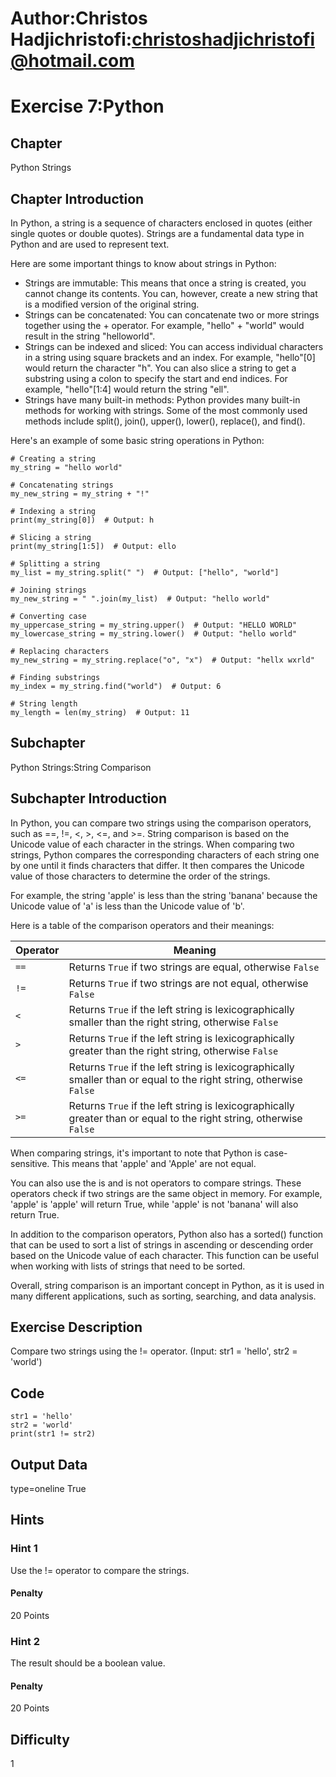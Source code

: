 # Author:Christos Hadjichristofi:christoshadjichristofi@hotmail.com

# Exercise 7:Python

## Chapter
Python Strings

## Chapter Introduction
In Python, a string is a sequence of characters enclosed in quotes (either single quotes or double quotes). Strings are a fundamental data type in Python and are used to represent text.

Here are some important things to know about strings in Python:
- Strings are immutable: This means that once a string is created, you cannot change its contents. You can, however, create a new string that is a modified version of the original string.
- Strings can be concatenated: You can concatenate two or more strings together using the + operator. For example, "hello" + "world" would result in the string "helloworld".
- Strings can be indexed and sliced: You can access individual characters in a string using square brackets and an index. For example, "hello"[0] would return the character "h". You can also slice a string to get a substring using a colon to specify the start and end indices. For example, "hello"[1:4] would return the string "ell".
- Strings have many built-in methods: Python provides many built-in methods for working with strings. Some of the most commonly used methods include split(), join(), upper(), lower(), replace(), and find().

Here's an example of some basic string operations in Python:
```py3
# Creating a string
my_string = "hello world"

# Concatenating strings
my_new_string = my_string + "!"

# Indexing a string
print(my_string[0])  # Output: h

# Slicing a string
print(my_string[1:5])  # Output: ello

# Splitting a string
my_list = my_string.split(" ")  # Output: ["hello", "world"]

# Joining strings
my_new_string = " ".join(my_list)  # Output: "hello world"

# Converting case
my_uppercase_string = my_string.upper()  # Output: "HELLO WORLD"
my_lowercase_string = my_string.lower()  # Output: "hello world"

# Replacing characters
my_new_string = my_string.replace("o", "x")  # Output: "hellx wxrld"

# Finding substrings
my_index = my_string.find("world")  # Output: 6

# String length
my_length = len(my_string)  # Output: 11
```

## Subchapter
Python Strings:String Comparison

## Subchapter Introduction
In Python, you can compare two strings using the comparison operators, such as ==, !=, <, >, <=, and >=. String comparison is based on the Unicode value of each character in the strings. When comparing two strings, Python compares the corresponding characters of each string one by one until it finds characters that differ. It then compares the Unicode value of those characters to determine the order of the strings.

For example, the string 'apple' is less than the string 'banana' because the Unicode value of 'a' is less than the Unicode value of 'b'.

Here is a table of the comparison operators and their meanings:

| Operator | Meaning |
| -------- | ----------- |
| `==` | Returns `True` if two strings are equal, otherwise `False` |
| `!=` | Returns `True` if two strings are not equal, otherwise `False` |
| `<` | Returns `True` if the left string is lexicographically smaller than the right string, otherwise `False` |
| `>` | Returns `True` if the left string is lexicographically greater than the right string, otherwise `False` |
| `<=` | Returns `True` if the left string is lexicographically smaller than or equal to the right string, otherwise `False` |
| `>=` | Returns `True` if the left string is lexicographically greater than or equal to the right string, otherwise `False` |

When comparing strings, it's important to note that Python is case-sensitive. This means that 'apple' and 'Apple' are not equal.

You can also use the is and is not operators to compare strings. These operators check if two strings are the same object in memory. For example, 'apple' is 'apple' will return True, while 'apple' is not 'banana' will also return True.

In addition to the comparison operators, Python also has a sorted() function that can be used to sort a list of strings in ascending or descending order based on the Unicode value of each character. This function can be useful when working with lists of strings that need to be sorted.

Overall, string comparison is an important concept in Python, as it is used in many different applications, such as sorting, searching, and data analysis.

## Exercise Description
Compare two strings using the != operator. (Input: str1 = 'hello', str2 = 'world')

## Code
```py3
str1 = 'hello'
str2 = 'world'
print(str1 != str2)
```

## Output Data
type=oneline
True

## Hints

### Hint 1
Use the != operator to compare the strings.

#### Penalty
20 Points

### Hint 2
The result should be a boolean value.

#### Penalty
20 Points

## Difficulty
1